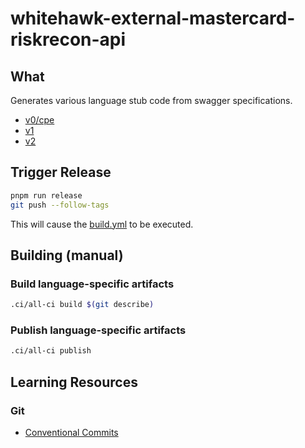 # whitehawk-external-mastercard-riskrecon-api

## What

Generates various language stub code from swagger specifications.

- [v0/cpe](https://api.riskrecon.com/v0/cpe/swagger)
- [v1](https://api.riskrecon.com/v1/swagger)
- [v2](https://api.riskrecon.com/v2/swagger)

## Trigger Release

```bash
pnpm run release
git push --follow-tags
```

This will cause the [build.yml](./.github/workflows/build.yml) to be executed.

## Building (manual)

### Build language-specific artifacts

```bash
.ci/all-ci build $(git describe)
```

### Publish language-specific artifacts

```bash
.ci/all-ci publish
```

## Learning Resources

### Git

- [Conventional Commits](https://www.conventionalcommits.org/en/v1.0.0/#summary)
